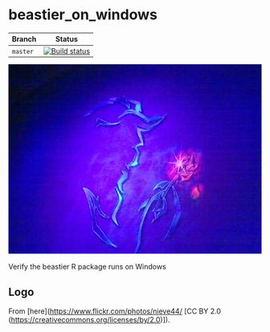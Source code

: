 # beastier_on_windows

Branch   |Status
---------|------
`master` |[![Build status](https://ci.appveyor.com/api/projects/status/ralex9sdnnxlwbgx/branch/master?svg=true)](https://ci.appveyor.com/project/richelbilderbeek/beastier-on-windows/branch/master)

![](pics/Beauty_and_Beast.jpg)

Verify the beastier R package runs on Windows

## Logo

From [here](https://www.flickr.com/photos/nieve44/ [CC BY 2.0 (https://creativecommons.org/licenses/by/2.0)]).